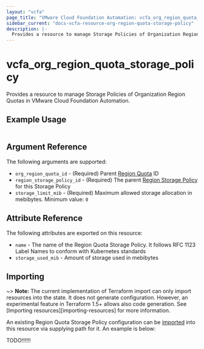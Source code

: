 ```yaml
---
layout: "vcfa"
page_title: "VMware Cloud Foundation Automation: vcfa_org_region_quota_storage_policy"
sidebar_current: "docs-vcfa-resource-org-region-quota-storage-policy"
description: |-
  Provides a resource to manage Storage Policies of Organization Region Quotas in VMware Cloud Foundation Automation.
---
```


# vcfa\_org\_region\_quota\_storage\_policy

Provides a resource to manage Storage Policies of Organization Region Quotas in VMware Cloud Foundation Automation.

## Example Usage

```hcl
```

## Argument Reference

The following arguments are supported:

- `org_region_quota_id` - (Required) Parent [Region Quota](/providers/vmware/vcfa/latest/docs/data-sources/org_region_quota) ID
- `region_storage_policy_id` - (Required) The parent [Region Storage Policy](/providers/vmware/vcfa/latest/docs/data-sources/region_storage_policy) for this Storage Policy
- `storage_limit_mib` - (Required) Maximum allowed storage allocation in mebibytes. Minimum value: `0`

## Attribute Reference

The following attributes are exported on this resource:

- `name` - The name of the Region Quota Storage Policy. It follows RFC 1123 Label Names to conform with Kubernetes standards
- `storage_used_mib` - Amount of storage used in mebibytes

## Importing

~> **Note:** The current implementation of Terraform import can only import resources into the
state. It does not generate configuration. However, an experimental feature in Terraform 1.5+ allows
also code generation. See [Importing resources][importing-resources] for more information.

An existing Region Quota Storage Policy configuration can be [imported][docs-import] into this resource
via supplying path for it. An example is
below:

[docs-import]: https://www.terraform.io/docs/import/

TODO!!!!!!